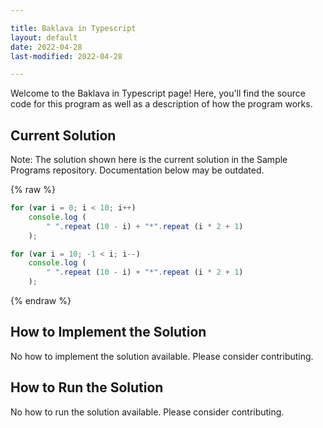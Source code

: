 ```yaml
---

title: Baklava in Typescript
layout: default
date: 2022-04-28
last-modified: 2022-04-28

---
```


Welcome to the Baklava in Typescript page! Here, you'll find the source code for this program as well as a description of how the program works.

## Current Solution

Note: The solution shown here is the current solution in the Sample Programs repository. Documentation below may be outdated.

{% raw %}

```Typescript
for (var i = 0; i < 10; i++)
    console.log (
        " ".repeat (10 - i) + "*".repeat (i * 2 + 1)
    );

for (var i = 10; -1 < i; i--)
    console.log (
        " ".repeat (10 - i) + "*".repeat (i * 2 + 1)
    );

```

{% endraw %}

## How to Implement the Solution

No how to implement the solution available. Please consider contributing.

## How to Run the Solution

No how to run the solution available. Please consider contributing.